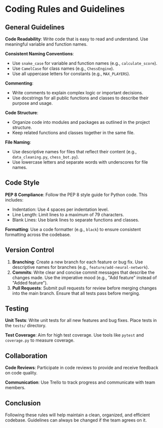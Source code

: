 # Coding Rules and Guidelines

## General Guidelines
**Code Readability**: Write code that is easy to read and understand. Use meaningful variable and function names.

**Consistent Naming Conventions**:
   - Use `snake_case` for variable and function names (e.g., `calculate_score`).
   - Use `CamelCase` for class names (e.g., `ChessEngine`).
   - Use all uppercase letters for constants (e.g., `MAX_PLAYERS`).

**Commenting**:
   - Write comments to explain complex logic or important decisions.
   - Use docstrings for all public functions and classes to describe their purpose and usage.

**Code Structure**:
   - Organize code into modules and packages as outlined in the project structure.
   - Keep related functions and classes together in the same file.

**File Naming**:
   - Use descriptive names for files that reflect their content (e.g., `data_cleaning.py`, `chess_bot.py`).
   - Use lowercase letters and separate words with underscores for file names.

## Code Style
**PEP 8 Compliance**: Follow the PEP 8 style guide for Python code. This includes:
   - Indentation: Use 4 spaces per indentation level.
   - Line Length: Limit lines to a maximum of 79 characters.
   - Blank Lines: Use blank lines to separate functions and classes.

**Formatting**: Use a code formatter (e.g., `black`) to ensure consistent formatting across the codebase.

## Version Control
1. **Branching**: Create a new branch for each feature or bug fix. Use descriptive names for branches (e.g., `feature/add-neural-network`).
2. **Commits**: Write clear and concise commit messages that describe the changes made. Use the imperative mood (e.g., "Add feature" instead of "Added feature").
3. **Pull Requests**: Submit pull requests for review before merging changes into the main branch. Ensure that all tests pass before merging.

## Testing
**Unit Tests**: Write unit tests for all new features and bug fixes. Place tests in the `tests/` directory.

**Test Coverage**: Aim for high test coverage. Use tools like `pytest` and `coverage.py` to measure coverage.

## Collaboration
**Code Reviews**: Participate in code reviews to provide and receive feedback on code quality.

**Communication**: Use Trello to track progress and communicate with team members.

## Conclusion
Following these rules will help maintain a clean, organized, and efficient codebase. Guidelines can always be changed if the team agrees on it.
